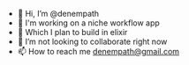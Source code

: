 - 👋 Hi, I’m @denempath
- 👀 I'm working on a niche workflow app
- 🌱 Which I plan to build in elixir
- 💞️ I’m not looking to collaborate right now
- 📫 How to reach me denempath@gmail.com

<!---
denempath/denempath is a ✨ special ✨ repository because its `README.md` (this file) appears on your GitHub profile.
You can click the Preview link to take a look at your changes.
--->
